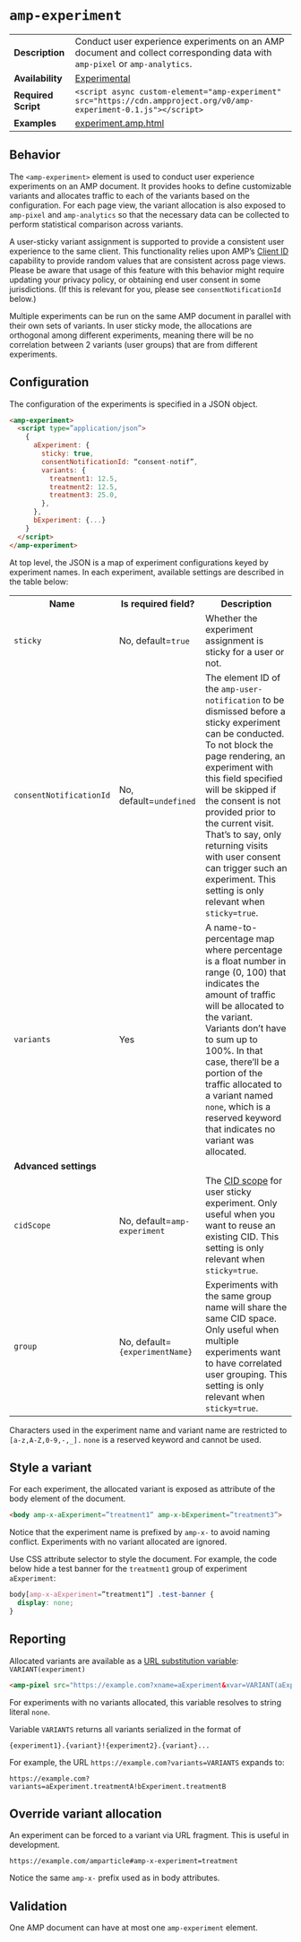 <!---
Copyright 2016 The AMP HTML Authors. All Rights Reserved.

Licensed under the Apache License, Version 2.0 (the "License");
you may not use this file except in compliance with the License.
You may obtain a copy of the License at

      http://www.apache.org/licenses/LICENSE-2.0

Unless required by applicable law or agreed to in writing, software
distributed under the License is distributed on an "AS-IS" BASIS,
WITHOUT WARRANTIES OR CONDITIONS OF ANY KIND, either express or implied.
See the License for the specific language governing permissions and
limitations under the License.
-->

# <a name="amp-experiment"></a> `amp-experiment`

<table>
  <tr>
    <td class="col-fourty"><strong>Description</strong></td>
    <td>Conduct user experience experiments on an AMP document and collect corresponding data with <code>amp-pixel</code> or <code>amp-analytics</code>.</td>
  </tr>
  <tr>
    <td class="col-fourty"><strong>Availability</strong></td>
    <td><a href="https://cdn.ampproject.org/experiments.html">Experimental</a></td>
  </tr>
  <tr>
    <td class="col-fourty"><strong>Required Script</strong></td>
    <td><code>&lt;script async custom-element="amp-experiment" src="https://cdn.ampproject.org/v0/amp-experiment-0.1.js">&lt;/script></code></td>
  </tr>
  <tr>
    <td class="col-fourty"><strong>Examples</strong></td>
    <td><a href="https://github.com/ampproject/amphtml/blob/master/examples/experiment.amp.html">experiment.amp.html</a></td>
  </tr>
</table>

## Behavior
The `<amp-experiment>` element is used to conduct user experience experiments on an AMP document. It provides hooks to define customizable variants and allocates traffic to each of the variants based on the configuration. For each page view, the variant allocation is also exposed to `amp-pixel` and `amp-analytics` so that the necessary data can be collected to perform statistical comparison across variants.

A user-sticky variant assignment is supported to provide a consistent user experience to the same client. This functionality relies upon AMP’s [Client ID](https://github.com/ampproject/amphtml/blob/master/spec/amp-var-substitutions.md#client_id) capability to provide random values that are consistent across page views. Please be aware that usage of this feature with this behavior might require updating your privacy policy, or obtaining end user consent in some jurisdictions. (If this is relevant for you, please see `consentNotificationId` below.)

Multiple experiments can be run on the same AMP document in parallel with their own sets of variants. In user sticky mode, the allocations are orthogonal among different experiments, meaning there will be no correlation between 2 variants (user groups) that are from different experiments.

## Configuration
The configuration of the experiments is specified in a JSON object. 

```html
<amp-experiment>
  <script type=”application/json”>
    {
      aExperiment: {
        sticky: true, 
        consentNotificationId: “consent-notif”,
        variants: {
          treatment1: 12.5,
          treatment2: 12.5,
          treatment3: 25.0,
        },
      },
      bExperiment: {...}
    }
  </script>
</amp-experiment>
```

At top level, the JSON is a map of experiment configurations keyed by experiment names. In each experiment, available settings are described in the table below:

<table>
<tr><th>Name                                                 </th><th>Is required field?                                          </th><th>Description </th></tr>
<tr><td class="col-thirty"><code>sticky</code>               </td><td class="col-thirty">No, default=<code>true</code>            </td><td>Whether the experiment assignment is sticky for a user or not. </td></tr>
<tr><td class="col-thirty"><code>consentNotificationId</code></td><td class="col-thirty">No, default=<code>undefined</code>       </td><td>The element ID of the <code>amp-user-notification</code> to be dismissed before a sticky experiment can be conducted. To not block the page rendering, an experiment with this field specified will be skipped if the consent is not provided prior to the current visit. That’s to say, only returning visits with user consent can trigger such an experiment. This setting is only relevant when <code>sticky=true</code>. </td></tr>
<tr><td class="col-thirty"><code>variants</code>             </td><td class="col-thirty">Yes                                      </td><td>A name-to-percentage map where percentage is a float number in range (0, 100) that indicates the amount of traffic will be allocated to the variant. Variants don’t have to sum up to 100%. In that case, there’ll be a portion of the traffic allocated to a variant named <code>none</code>, which is a reserved keyword that indicates no variant was allocated. </td></tr>
<tr><td colspan=3><strong>Advanced settings</strong></td></tr>
<tr><td class="col-thirty"><code>cidScope</code>             </td><td class="col-thirty">No, default=<code>amp-experiment</code>  </td><td>The <a href="https://github.com/ampproject/amphtml/blob/master/spec/amp-var-substitutions.md#client_id">CID scope</a> for user sticky experiment. Only useful when you want to reuse an existing CID. This setting is only relevant when <code>sticky=true</code>. </td></tr>
<tr><td class="col-thirty"><code>group</code>                </td><td class="col-thirty">No, default=<code>{experimentName}</code></td><td>Experiments with the same group name will share the same CID space. Only useful when multiple experiments want to have correlated user grouping. This setting is only relevant when <code>sticky=true</code>. </td></tr>
</table>

Characters used in the experiment name and variant name are restricted to `[a-z,A-Z,0-9,-,_].`  `none` is a reserved keyword and cannot be used. 

## Style a variant
For each experiment, the allocated variant is exposed as attribute of the body element of the document.

```html
<body amp-x-aExperiment=”treatment1” amp-x-bExperiment=”treatment3”>
```

Notice that the experiment name is prefixed by `amp-x-` to avoid naming conflict. Experiments with no variant allocated are ignored.

Use CSS attribute selector to style the document. For example, the code below hide a test banner for the `treatment1` group of experiment `aExperiment`:

```css
body[amp-x-aExperiment=”treatment1”] .test-banner {
  display: none;
}
```

## Reporting
Allocated variants are available as a [URL substitution variable](https://github.com/ampproject/amphtml/blob/master/spec/amp-var-substitutions.md): `VARIANT(experiment)`

```html
<amp-pixel src="https://example.com?xname=aExperiment&xvar=VARIANT(aExperiment)">
``` 

For experiments with no variants allocated, this variable resolves to string literal `none`.

Variable `VARIANTS` returns all variants serialized in the format of

`{experiment1}.{variant}!{experiment2}.{variant}...`

For example, the URL `https://example.com?variants=VARIANTS` expands to:

`https://example.com?variants=aExperiment.treatmentA!bExperiment.treatmentB`

## Override variant allocation
An experiment can be forced to a variant via URL fragment. This is useful in development.

`https://example.com/amparticle#amp-x-experiment=treatment`

Notice the same `amp-x-` prefix used as in body attributes.

## Validation
One AMP document can have at most one `amp-experiment` element.
